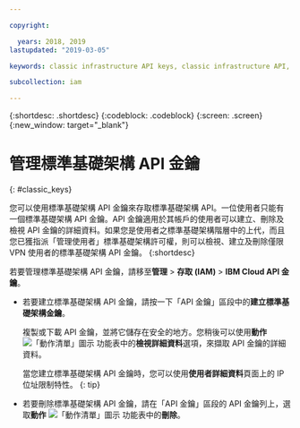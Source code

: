 ```yaml
---

copyright:

  years: 2018, 2019
lastupdated: "2019-03-05"

keywords: classic infrastructure API keys, classic infrastructure API, SoftLayer API key

subcollection: iam

---
```


{:shortdesc: .shortdesc}
{:codeblock: .codeblock}
{:screen: .screen}
{:new_window: target="_blank"}

# 管理標準基礎架構 API 金鑰
{: #classic_keys}

您可以使用標準基礎架構 API 金鑰來存取標準基礎架構 API。一位使用者只能有一個標準基礎架構 API 金鑰。API 金鑰適用於其帳戶的使用者可以建立、刪除及檢視 API 金鑰的詳細資料。如果您是使用者之標準基礎架構階層中的上代，而且您已獲指派「管理使用者」標準基礎架構許可權，則可以檢視、建立及刪除僅限 VPN 使用者的標準基礎架構 API 金鑰。
{:shortdesc}

若要管理標準基礎架構 API 金鑰，請移至**管理** > **存取 (IAM)** > **IBM Cloud API 金鑰**。

  * 若要建立標準基礎架構 API 金鑰，請按一下「API 金鑰」區段中的**建立標準基礎架構金鑰**。

     複製或下載 API 金鑰，並將它儲存在安全的地方。您稍後可以使用**動作** ![「動作清單」圖示](../icons/action-menu-icon.svg) 功能表中的**檢視詳細資料**選項，來擷取 API 金鑰的詳細資料。

     當您建立標準基礎架構 API 金鑰時，您可以使用**使用者詳細資料**頁面上的 IP 位址限制特性。
     {: tip}

  * 若要刪除標準基礎架構 API 金鑰，請在「API 金鑰」區段的 API 金鑰列上，選取**動作** ![「動作清單」圖示](../icons/action-menu-icon.svg) 功能表中的**刪除**。
